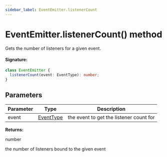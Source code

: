 ```yaml
---
sidebar_label: EventEmitter.listenerCount
---
```


# EventEmitter.listenerCount() method

Gets the number of listeners for a given event.

#### Signature:

```typescript
class EventEmitter {
  listenerCount(event: EventType): number;
}
```

## Parameters

| Parameter | Type                                  | Description                             |
| --------- | ------------------------------------- | --------------------------------------- |
| event     | [EventType](./puppeteer.eventtype.md) | the event to get the listener count for |

**Returns:**

number

the number of listeners bound to the given event
